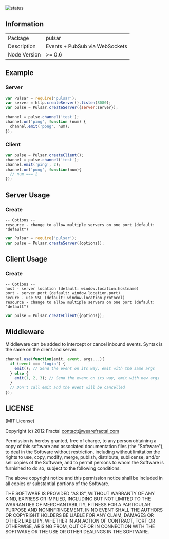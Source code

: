 ![status](https://secure.travis-ci.org/wearefractal/pulsar.png?branch=master)

## Information

<table>
<tr>
<td>Package</td>
<td>pulsar</td>
</tr>
<tr>
<td>Description</td>
<td>Events + PubSub via WebSockets</td>
</tr>
<tr>
<td>Node Version</td>
<td>>= 0.6</td>
</tr>
</table>

## Example

### Server

```javascript
var Pulsar = require('pulsar');
var server = http.createServer().listen(8080);
var pulse = Pulsar.createServer({server:server});

channel = pulse.channel('test');
channel.on('ping', function (num) {
  channel.emit('pong', num);
});
```

### Client

```javascript
var pulse = Pulsar.createClient();
channel = pulse.channel('test');
channel.emit('ping', 2);
channel.on('pong', function(num){
  // num === 2
});
```

## Server Usage

### Create

```
-- Options --
resource - change to allow multiple servers on one port (default: "default")
```

```javascript
var Pulsar = require('pulsar');
var pulse = Pulsar.createServer({options});
```

## Client Usage

### Create

```
-- Options --
host - server location (default: window.location.hostname)
port - server port (default: window.location.port)
secure - use SSL (default: window.location.protocol)
resource - change to allow multiple servers on one port (default: "default")
```

```javascript
var pulse = Pulsar.createClient({options});
```

## Middleware

Middleware can be added to intercept or cancel inbound events. Syntax is the same on the client and server.

```javascript
channel.use(function(emit, event, args...){
  if (event === 'login') {
    emit(); // Send the event on its way, emit with the same args
  } else {
    emit(1, 2, 3); // Send the event on its way, emit with new args
  }
  // Don't call emit and the event will be cancelled
});
```

## LICENSE

(MIT License)

Copyright (c) 2012 Fractal <contact@wearefractal.com>

Permission is hereby granted, free of charge, to any person obtaining
a copy of this software and associated documentation files (the
"Software"), to deal in the Software without restriction, including
without limitation the rights to use, copy, modify, merge, publish,
distribute, sublicense, and/or sell copies of the Software, and to
permit persons to whom the Software is furnished to do so, subject to
the following conditions:

The above copyright notice and this permission notice shall be
included in all copies or substantial portions of the Software.

THE SOFTWARE IS PROVIDED "AS IS", WITHOUT WARRANTY OF ANY KIND,
EXPRESS OR IMPLIED, INCLUDING BUT NOT LIMITED TO THE WARRANTIES OF
MERCHANTABILITY, FITNESS FOR A PARTICULAR PURPOSE AND
NONINFRINGEMENT. IN NO EVENT SHALL THE AUTHORS OR COPYRIGHT HOLDERS BE
LIABLE FOR ANY CLAIM, DAMAGES OR OTHER LIABILITY, WHETHER IN AN ACTION
OF CONTRACT, TORT OR OTHERWISE, ARISING FROM, OUT OF OR IN CONNECTION
WITH THE SOFTWARE OR THE USE OR OTHER DEALINGS IN THE SOFTWARE.

